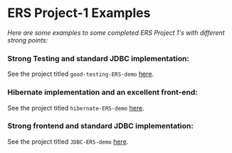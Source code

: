 # ERS Project-1 Examples
*Here are some examples to some completed ERS Project 1's with different strong points:*
<br>
### Strong Testing and standard JDBC implementation:
See the project titled `good-testing-ERS-demo` [here](https://github.com/210222-reston-java-msa/demos/tree/main/week4/ERS-examples/good-testing-ERS-demo).

### Hibernate implementation and an excellent front-end:
See the project titled `hibernate-ERS-demo` [here](https://github.com/210222-reston-java-msa/demos/tree/main/week4/ERS-examples/hibernate-ERS-demo).

### Strong frontend and standard JDBC implementation:
See the project titled `JDBC-ERS-demo` [here](https://github.com/210222-reston-java-msa/demos/tree/main/week4/ERS-examples/JDBC-ERS-demo).
